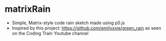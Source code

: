 # matrixRain

* Simple, Matrix-style code rain sketch made using p5.js
* Inspired by this project: https://github.com/emilyxxie/green_rain as seen on the Coding Train Youtube channel
